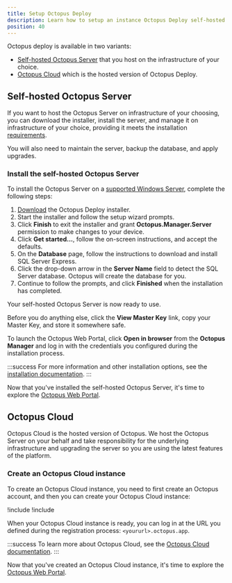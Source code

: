 ```yaml
---
title: Setup Octopus Deploy
description: Learn how to setup an instance Octopus Deploy self-hosted server or Octopus Cloud.
position: 40
---
```


Octopus deploy is available in two variants:

- [Self-hosted Octopus Server](#self-hosted-octopus-server) that you host on the infrastructure of your choice. 
- [Octopus Cloud](#octopus-cloud) which is the hosted version of Octopus Deploy.

## Self-hosted Octopus Server

If you want to host the Octopus Server on infrastructure of your choosing, you can download the installer, install the server, and manage it on infrastructure of your choice, providing it meets the installation [requirements](/docs/installation/requirements.md). 

You will also need to maintain the server, backup the database, and apply upgrades. 

### Install the self-hosted Octopus Server

To install the Octopus Server on a [supported Windows Server](/docs/installation/requirements.md#windows-server), complete the following steps:

1. [Download](https://octopus.com/downloads) the Octopus Deploy installer.
1. Start the installer and follow the setup wizard prompts.
1. Click **Finish** to exit the installer and grant **Octopus.Manager.Server** permission to make changes to your device.
1. Click **Get started...**, follow the on-screen instructions, and accept the defaults.
1. On the **Database** page, follow the instructions to download and install SQL Server Express.
1. Click the drop-down arrow in the **Server Name** field to detect the SQL Server database. Octopus will create the database for you.
1. Continue to follow the prompts, and click **Finished** when the installation has completed.

Your self-hosted Octopus Server is now ready to use.

Before you do anything else, click the **View Master Key** link, copy your Master Key, and store it somewhere safe.

To launch the Octopus Web Portal, click **Open in browser** from the **Octopus Manager** and log in with the credentials you configured during the installation process.

:::success
For more information and other installation options, see the [installation documentation](/docs/installation/index.md).
:::

Now that you've installed the self-hosted Octopus Server, it's time to explore the [Octopus Web Portal](/docs/getting-started/the-octopus-web-portal.md).

## Octopus Cloud

Octopus Cloud is the hosted version of Octopus. We host the Octopus Server on your behalf and take responsibility for the underlying infrastructure and upgrading the server so you are using the latest features of the platform.

### Create an Octopus Cloud instance

To create an Octopus Cloud instance, you need to first create an Octopus account, and then you can create your Octopus Cloud instance:

!include <octopus-account>
!include <octopus-cloud-instance>

When your Octopus Cloud instance is ready, you can log in at the URL you defined during the registration process: `<yoururl>.octopus.app`.

:::success
To learn more about Octopus Cloud, see the [Octopus Cloud documentation](/docs/octopus-cloud/index.md).
:::

Now that you've created an Octopus Cloud instance, it's time to explore the [Octopus Web Portal](/docs/getting-started/the-octopus-web-portal.md).